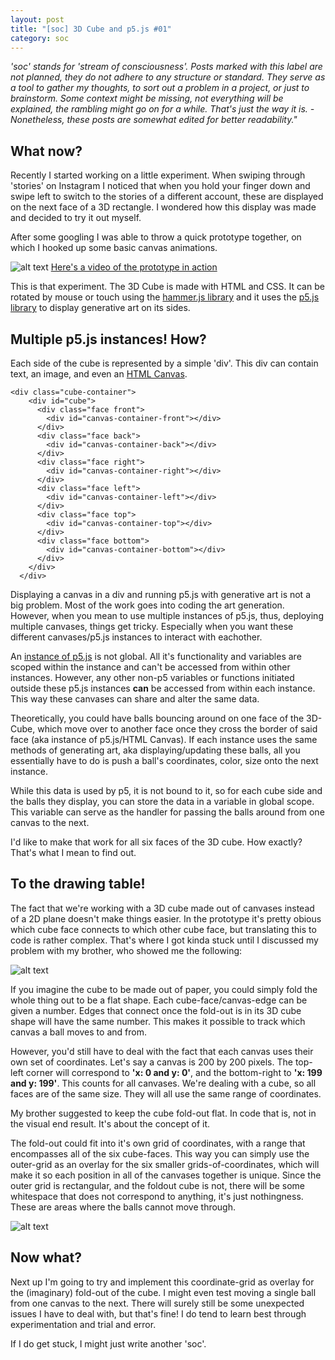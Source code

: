 ```yaml
---
layout: post
title: "[soc] 3D Cube and p5.js #01"
category: soc
---
```


*'soc' stands for 'stream of consciousness'. Posts marked with this label are not planned, they do not adhere to any structure or standard. They serve as a tool to gather my thoughts, to sort out a problem in a project, or just to brainstorm. Some context might be missing, not everything will be explained, the rambling might go on for a while. That's just the way it is. - Nonetheless, these posts are somewhat edited for better readability."*

## What now?

Recently I started working on a little experiment. When swiping through 'stories' on Instagram I noticed that when you hold your finger down and swipe left to switch to the stories of a different account, these are displayed on the next face of a 3D rectangle. I wondered how this display was made and decided to try it out myself.

After some googling I was able to throw a quick prototype together, on which I hooked up some basic canvas animations.

![alt text](https://raw.githubusercontent.com/Kompjoeter/kompjoeter.github.io/main/_screenshots/cube.PNG "Cube")
[Here's a video of the prototype in action](https://www.youtube.com/watch?v=fhnaG788cOQ)

This is that experiment. The 3D Cube is made with HTML and CSS. It can be rotated by mouse or touch using the [hammer.js library](https://hammerjs.github.io/) and it uses the [p5.js library](https://p5js.org/) to display generative art on its sides.

## Multiple p5.js instances! How?

Each side of the cube is represented by a simple 'div'. This div can contain text, an image, and even an [HTML Canvas](https://www.w3schools.com/html/html5_canvas.asp). 

```  
<div class="cube-container">      
    <div id="cube">
      <div class="face front">
        <div id="canvas-container-front"></div>
      </div>
      <div class="face back">
        <div id="canvas-container-back"></div>
      </div>
      <div class="face right">
        <div id="canvas-container-right"></div>
      </div>
      <div class="face left">
        <div id="canvas-container-left"></div>
      </div>
      <div class="face top">
        <div id="canvas-container-top"></div>
      </div>
      <div class="face bottom">
        <div id="canvas-container-bottom"></div>
      </div>
    </div>
  </div>
  ```
Displaying a canvas in a div and running p5.js with generative art is not a big problem. Most of the work goes into coding the art generation. However, when you mean to use multiple instances of p5.js, thus, deploying multiple canvases, things get tricky. Especially when you want these different canvases/p5.js instances to interact with eachother.

An [instance of p5.js](https://p5js.org/examples/instance-mode-instantiation.html) is not global. All it's functionality and variables are scoped within the instance and can't be accessed from within other instances. However, any other non-p5 variables or functions initiated outside these p5.js instances **can** be accessed from within each instance. This way these canvases can share and alter the same data.

Theoretically, you could have balls bouncing around on one face of the 3D-Cube, which move over to another face once they cross the border of said face (aka instance of p5.js/HTML Canvas). If each instance uses the same methods of generating art, aka displaying/updating these balls, all you essentially have to do is push a ball's coordinates, color, size onto the next instance. 

While this data is used by p5, it is not bound to it, so for each cube side and the balls they display, you can store the data in a variable in global scope. This variable can serve as the handler for passing the balls around from one canvas to the next.

I'd like to make that work for all six faces of the 3D cube. How exactly? That's what I mean to find out.

## To the drawing table!

The fact that we're working with a 3D cube made out of canvases instead of a 2D plane doesn't make things easier. In the prototype it's pretty obious which cube face connects to which other cube face, but translating this to code is rather complex. That's where I got kinda stuck until I discussed my problem with my brother, who showed me the following:

![alt text](https://raw.githubusercontent.com/Kompjoeter/kompjoeter.github.io/main/_screenshots/drawing.png "Blueprint")

If you imagine the cube to be made out of paper, you could simply fold the whole thing out to be a flat shape. Each cube-face/canvas-edge can be given a number. Edges that connect once the fold-out is in its 3D cube shape will have the same number. This makes it possible to track which canvas a ball moves to and from.

However, you'd still have to deal with the fact that each canvas uses their own set of coordinates. Let's say a canvas is 200 by 200 pixels. The top-left corner will correspond to **'x: 0 and y: 0'**, and the bottom-right to **'x: 199 and y: 199'**. This counts for all canvases. We're dealing with a cube, so all faces are of the same size. They will all use the same range of coordinates.

My brother suggested to keep the cube fold-out flat. In code that is, not in the visual end result. It's about the concept of it. 

The fold-out could fit into it's own grid of coordinates, with a range that encompasses all of the six cube-faces. This way you can simply use the outer-grid as an overlay for the six smaller grids-of-coordinates, which will make it so each position in all of the canvases together is unique. Since the outer grid is rectangular, and the foldout cube is not, there will be some whitespace that does not correspond to anything, it's just nothingness. These are areas where the balls cannot move through.

![alt text](https://raw.githubusercontent.com/Kompjoeter/kompjoeter.github.io/main/_screenshots/drawing2.png "Blueprint")

## Now what?

Next up I'm going to try and implement this coordinate-grid as overlay for the (imaginary) fold-out of the cube. I might even test moving a single ball from one canvas to the next. There will surely still be some unexpected issues I have to deal with, but that's fine! I do tend to learn best through experimentation and trial and error. 

If I do get stuck, I might just write another 'soc'.
